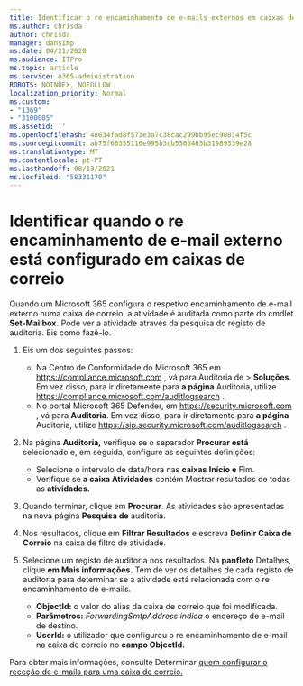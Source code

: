 ```yaml
---
title: Identificar o re encaminhamento de e-mails externos em caixas de correio em registos de auditoria
ms.author: chrisda
author: chrisda
manager: dansimp
ms.date: 04/21/2020
ms.audience: ITPro
ms.topic: article
ms.service: o365-administration
ROBOTS: NOINDEX, NOFOLLOW
localization_priority: Normal
ms.custom:
- "1369"
- "3100005"
ms.assetid: ''
ms.openlocfilehash: 48634fad8f573e3a7c38cac299bb95ec90814f5c
ms.sourcegitcommit: ab75f66355116e995b3cb5505465b31989339e28
ms.translationtype: MT
ms.contentlocale: pt-PT
ms.lasthandoff: 08/13/2021
ms.locfileid: "58331170"
---
```

# <a name="identify-when-external-email-forwarding-is-configured-on-mailboxes"></a>Identificar quando o re encaminhamento de e-mail externo está configurado em caixas de correio

Quando um Microsoft 365 configura o respetivo encaminhamento de e-mail externo numa caixa de correio, a atividade é auditada como parte do cmdlet **Set-Mailbox.** Pode ver a atividade através da pesquisa do registo de auditoria. Eis como fazê-lo.

1. Eis um dos seguintes passos:
   - Na Centro de Conformidade do Microsoft 365 em <https://compliance.microsoft.com> , vá para Auditoria de  \> **Soluções**. Em vez disso, para ir diretamente para **a página** Auditoria, utilize <https://compliance.microsoft.com/auditlogsearch> .
   - No portal Microsoft 365 Defender, em <https://security.microsoft.com> , vá para **Auditoria**. Em vez disso, para ir diretamente para **a página** Auditoria, utilize <https://sip.security.microsoft.com/auditlogsearch> .

2. Na página **Auditoria,** verifique se o separador **Procurar está** selecionado e, em seguida, configure as seguintes definições:
   - Selecione o intervalo de data/hora nas **caixas** **Início e** Fim.
   - Verifique se **a caixa Atividades** contém Mostrar resultados de todas as **atividades.**

3. Quando terminar, clique em **Procurar**. As atividades são apresentadas na nova página **Pesquisa de** auditoria.

4. Nos resultados, clique em **Filtrar Resultados** e escreva **Definir Caixa de Correio** na caixa de filtro de atividade.

5. Selecione um registo de auditoria nos resultados. Na **panfleto** Detalhes, clique **em Mais informações.** Tem de ver os detalhes de cada registo de auditoria para determinar se a atividade está relacionada com o re encaminhamento de e-mails.

   - **ObjectId:** o valor do alias da caixa de correio que foi modificada.
   - **Parâmetros:** _ForwardingSmtpAddress indica_ o endereço de e-mail de destino.
   - **UserId:** o utilizador que configurou o re encaminhamento de e-mail na caixa de correio no **campo ObjectId.**

Para obter mais informações, consulte Determinar [quem configurar o receção de e-mails para uma caixa de correio.](https://docs.microsoft.com/microsoft-365/compliance/auditing-troubleshooting-scenarios#determine-who-set-up-email-forwarding-for-a-mailbox)
